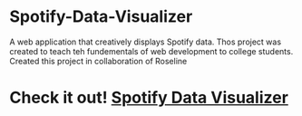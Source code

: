 # Spotify-Data-Visualizer
A web application that creatively displays Spotify data. Thos project was created to teach teh fundementals of web development to college students.
Created this project in collaboration of Roseline

# Check it out!  [Spotify Data Visualizer](https://spotify-data-visualizer.com/)
